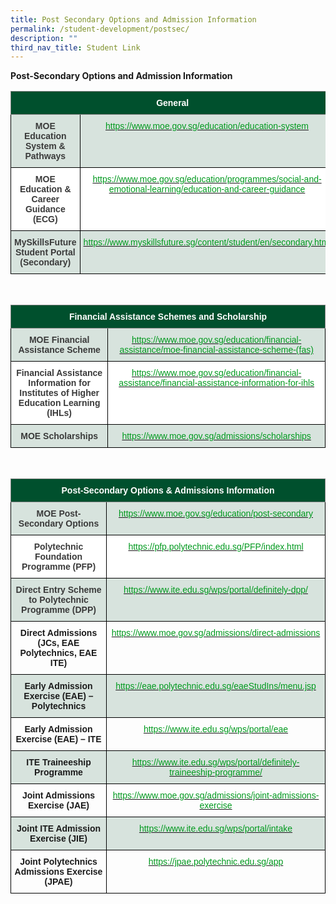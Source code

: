 ```yaml
---
title: Post Secondary Options and Admission Information
permalink: /student-development/postsec/
description: ""
third_nav_title: Student Link
---
```


**Post-Secondary Options and Admission Information**

<style type="text/css">
.tg  {border-collapse:collapse;border-spacing:0;}
.tg td{border-color:black;border-style:solid;border-width:1px;font-family:Arial, sans-serif;font-size:14px;
  overflow:hidden;padding:10px 5px;word-break:normal;}
.tg th{border-color:black;border-style:solid;border-width:1px;font-family:Arial, sans-serif;font-size:14px;
  font-weight:normal;overflow:hidden;padding:10px 5px;word-break:normal;}
.tg .tg-a84f{background-color:#00502D;border-color:inherit;color:#FFF;font-weight:bold;text-align:center;vertical-align:top}
.tg .tg-sm4r{background-color:#FFF;color:#3A3A3A;font-weight:bold;text-align:center;vertical-align:top}
.tg .tg-hzuj{background-color:rgba(0, 80, 45, 0.15);color:#00991E;text-align:center;vertical-align:top}
.tg .tg-vbrg{background-color:rgba(0, 80, 45, 0.15);color:#3A3A3A;font-weight:bold;text-align:center;vertical-align:top}
.tg .tg-ck34{background-color:#FFF;color:#00991E;text-align:center;vertical-align:top}
</style>
<table class="tg">
<thead>
  <tr>
    <th class="tg-a84f" colspan="2"><span style="font-weight:bold;font-style:inherit">General</span></th>
  </tr>
</thead>
<tbody>
  <tr>
    <td class="tg-vbrg"><span style="font-weight:bold;font-style:inherit">MOE Education System &amp; Pathways</span></td>
    <td class="tg-hzuj"><a href="https://www.moe.gov.sg/education/education-system"><span style="font-weight:inherit;font-style:inherit;text-decoration:none;color:#00991E;background-color:transparent">https://www.moe.gov.sg/education/education-system</span></a></td>
  </tr>
  <tr>
    <td class="tg-sm4r"><span style="font-weight:bold;font-style:inherit">MOE Education &amp; Career Guidance (ECG)</span></td>
    <td class="tg-ck34"><a href="https://www.moe.gov.sg/education/programmes/social-and-emotional-learning/education-and-career-guidance"><span style="font-weight:inherit;font-style:inherit;text-decoration:none;color:#00991E;background-color:transparent">https://www.moe.gov.sg/education/programmes/social-and-emotional-learning/education-and-career-guidance</span></a></td>
  </tr>
  <tr>
    <td class="tg-vbrg"><span style="font-weight:bold;font-style:inherit">MySkillsFuture Student Portal (Secondary)</span></td>
    <td class="tg-hzuj"><a href="https://www.myskillsfuture.sg/content/student/en/secondary.html"><span style="font-weight:inherit;font-style:inherit;text-decoration:none;color:#00991E;background-color:transparent">https://www.myskillsfuture.sg/content/student/en/secondary.html</span></a></td>
  </tr>
</tbody>
</table>


<br>


<style type="text/css">
.tg  {border-collapse:collapse;border-spacing:0;}
.tg td{border-color:black;border-style:solid;border-width:1px;font-family:Arial, sans-serif;font-size:14px;
  overflow:hidden;padding:10px 5px;word-break:normal;}
.tg th{border-color:black;border-style:solid;border-width:1px;font-family:Arial, sans-serif;font-size:14px;
  font-weight:normal;overflow:hidden;padding:10px 5px;word-break:normal;}
.tg .tg-a84f{background-color:#00502D;border-color:inherit;color:#FFF;font-weight:bold;text-align:center;vertical-align:top}
.tg .tg-sm4r{background-color:#FFF;color:#3A3A3A;font-weight:bold;text-align:center;vertical-align:top}
.tg .tg-hzuj{background-color:rgba(0, 80, 45, 0.15);color:#00991E;text-align:center;vertical-align:top}
.tg .tg-vbrg{background-color:rgba(0, 80, 45, 0.15);color:#3A3A3A;font-weight:bold;text-align:center;vertical-align:top}
.tg .tg-ck34{background-color:#FFF;color:#00991E;text-align:center;vertical-align:top}
</style>
<table class="tg">
<thead>
  <tr>
    <th class="tg-a84f" colspan="2"><span style="font-weight:bold;font-style:inherit">Financial Assistance Schemes and Scholarship</span></th>
  </tr>
</thead>
<tbody>
	
	
	
  <tr>
    <td class="tg-vbrg"><span style="font-weight:bold;font-style:inherit">MOE Financial Assistance Scheme</span></td>
    <td class="tg-hzuj"><a href="https://www.moe.gov.sg/education/financial-assistance/moe-financial-assistance-scheme-(fas)"><span style="font-weight:inherit;font-style:inherit;text-decoration:none;color:#00991E;background-color:transparent">https://www.moe.gov.sg/education/financial-assistance/moe-financial-assistance-scheme-(fas)</span></a></td>
  </tr>
  <tr>
    <td class="tg-sm4r"><span style="font-weight:bold;font-style:inherit">Financial Assistance Information for Institutes of Higher Education Learning (IHLs)</span></td>
    <td class="tg-ck34"><a href="https://www.moe.gov.sg/education/financial-assistance/financial-assistance-information-for-ihls"><span style="font-weight:inherit;font-style:inherit;text-decoration:none;color:#00991E;background-color:transparent">https://www.moe.gov.sg/education/financial-assistance/financial-assistance-information-for-ihls</span></a></td>
  </tr>
  <tr>
    <td class="tg-vbrg"><span style="font-weight:bold;font-style:inherit">MOE Scholarships</span></td>
    <td class="tg-hzuj"><a href="https://www.moe.gov.sg/admissions/scholarships"><span style="font-weight:inherit;font-style:inherit;text-decoration:none;color:#00991E;background-color:transparent">https://www.moe.gov.sg/admissions/scholarships</span></a></td>
  </tr>
</tbody>
</table>
<br>

<style type="text/css">
.tg  {border-collapse:collapse;border-spacing:0;}
.tg td{border-color:black;border-style:solid;border-width:1px;font-family:Arial, sans-serif;font-size:14px;
  overflow:hidden;padding:10px 5px;word-break:normal;}
.tg th{border-color:black;border-style:solid;border-width:1px;font-family:Arial, sans-serif;font-size:14px;
  font-weight:normal;overflow:hidden;padding:10px 5px;word-break:normal;}
.tg .tg-a84f{background-color:#00502D;border-color:inherit;color:#FFF;font-weight:bold;text-align:center;vertical-align:top}
.tg .tg-p50h{color:#00991E;text-align:center;vertical-align:top}
.tg .tg-r6aq{background-color:rgba(0, 80, 45, 0.15);font-weight:bold;text-align:center;vertical-align:top}
.tg .tg-sm4r{background-color:#FFF;color:#3A3A3A;font-weight:bold;text-align:center;vertical-align:top}
.tg .tg-hzuj{background-color:rgba(0, 80, 45, 0.15);color:#00991E;text-align:center;vertical-align:top}
.tg .tg-vbrg{background-color:rgba(0, 80, 45, 0.15);color:#3A3A3A;font-weight:bold;text-align:center;vertical-align:top}
.tg .tg-ck34{background-color:#FFF;color:#00991E;text-align:center;vertical-align:top}
.tg .tg-amwm{font-weight:bold;text-align:center;vertical-align:top}
</style>
<table class="tg">
<thead>
  <tr>
    <th class="tg-a84f" colspan="2"><span style="font-weight:bold;font-style:inherit">Post-Secondary Options &amp; Admissions Information</span></th>
  </tr>
</thead>
<tbody>
  <tr>
    <td class="tg-vbrg"><span style="font-weight:bold;font-style:inherit">MOE Post-Secondary Options</span></td>
    <td class="tg-hzuj"><a href="https://www.moe.gov.sg/education/post-secondary"><span style="font-weight:inherit;font-style:inherit;text-decoration:none;color:#00991E;background-color:transparent">https://www.moe.gov.sg/education/post-secondary</span></a></td>
  </tr>
  <tr>
    <td class="tg-sm4r"><span style="font-weight:bold;font-style:inherit">Polytechnic Foundation Programme (PFP)</span></td>
    <td class="tg-ck34"><a href="https://pfp.polytechnic.edu.sg/PFP/index.html"><span style="font-weight:inherit;font-style:inherit;text-decoration:none;color:#00991E;background-color:transparent">https://pfp.polytechnic.edu.sg/PFP/index.html</span></a></td>
  </tr>
  <tr>
    <td class="tg-vbrg"><span style="font-weight:bold;font-style:inherit">Direct Entry Scheme to Polytechnic Programme (DPP) </span></td>
    <td class="tg-hzuj"><a href="https://www.ite.edu.sg/wps/portal/definitely-dpp/"><span style="font-weight:inherit;font-style:inherit;text-decoration:none;color:#00991E;background-color:transparent">https://www.ite.edu.sg/wps/portal/definitely-dpp/</span></a></td>
  </tr>
  <tr>
    <td class="tg-amwm"><span style="font-weight:bold;font-style:inherit">Direct Admissions (JCs, EAE Polytechnics, EAE ITE)</span></td>
    <td class="tg-p50h"><a href="https://www.moe.gov.sg/admissions/direct-admissions"><span style="font-weight:inherit;font-style:inherit;text-decoration:none;color:#00991E;background-color:transparent">https://www.moe.gov.sg/admissions/direct-admissions</span></a></td>
  </tr>
  <tr>
    <td class="tg-r6aq"><span style="font-weight:bold;font-style:inherit">Early Admission Exercise (EAE) – Polytechnics</span></td>
    <td class="tg-hzuj"><a href="https://eae.polytechnic.edu.sg/eaeStudIns/menu.jsp"><span style="font-weight:inherit;font-style:inherit;text-decoration:none;color:#00991E;background-color:transparent">https://eae.polytechnic.edu.sg/eaeStudIns/menu.jsp</span></a></td>
  </tr>
  <tr>
    <td class="tg-amwm"><span style="font-weight:bold;font-style:inherit">Early Admission Exercise (EAE) – ITE</span></td>
    <td class="tg-p50h"><a href="https://www.ite.edu.sg/wps/portal/eae"><span style="font-weight:inherit;font-style:inherit;text-decoration:none;color:#00991E;background-color:transparent">https://www.ite.edu.sg/wps/portal/eae</span></a></td>
  </tr>
  <tr>
    <td class="tg-r6aq"><span style="font-weight:bold;font-style:inherit">ITE Traineeship Programme</span></td>
    <td class="tg-hzuj"><a href="https://www.ite.edu.sg/wps/portal/definitely-traineeship-programme/"><span style="font-weight:inherit;font-style:inherit;text-decoration:none;color:#00991E;background-color:transparent">https://www.ite.edu.sg/wps/portal/definitely-traineeship-programme/</span></a></td>
  </tr>
  <tr>
    <td class="tg-amwm"><span style="font-weight:bold;font-style:inherit">Joint Admissions Exercise (JAE)</span></td>
    <td class="tg-p50h"><a href="https://www.moe.gov.sg/admissions/joint-admissions-exercise"><span style="font-weight:inherit;font-style:inherit;text-decoration:none;color:#00991E;background-color:transparent">https://www.moe.gov.sg/admissions/joint-admissions-exercise</span></a></td>
  </tr>
  <tr>
    <td class="tg-r6aq"><span style="font-weight:bold;font-style:inherit">Joint ITE Admission Exercise (JIE)</span></td>
    <td class="tg-hzuj"><a href="https://www.ite.edu.sg/wps/portal/intake"><span style="font-weight:inherit;font-style:inherit;text-decoration:none;color:#00991E;background-color:transparent">https://www.ite.edu.sg/wps/portal/intake</span></a></td>
  </tr>
  <tr>
    <td class="tg-amwm"><span style="font-weight:bold;font-style:inherit">Joint Polytechnics Admissions Exercise (JPAE)</span></td>
    <td class="tg-p50h"><a href="https://jpae.polytechnic.edu.sg/app"><span style="font-weight:inherit;font-style:inherit;text-decoration:none;color:#00991E;background-color:transparent">https://jpae.polytechnic.edu.sg/app</span></a></td>
  </tr>
</tbody>
</table>